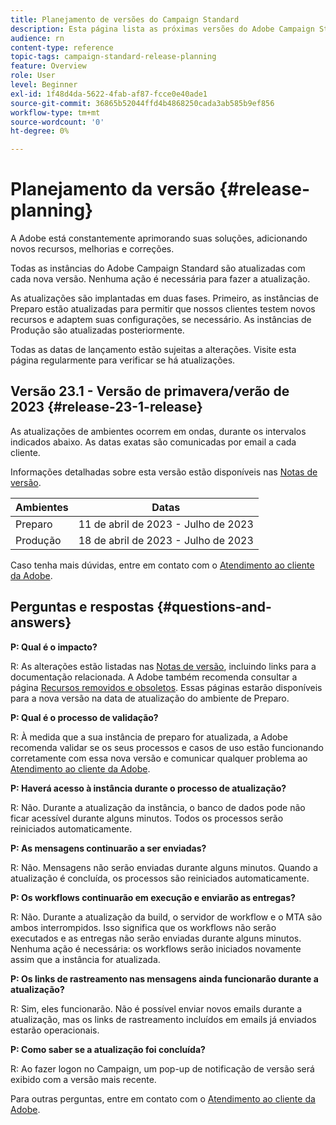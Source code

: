 ```yaml
---
title: Planejamento de versões do Campaign Standard
description: Esta página lista as próximas versões do Adobe Campaign Standard.
audience: rn
content-type: reference
topic-tags: campaign-standard-release-planning
feature: Overview
role: User
level: Beginner
exl-id: 1f48d4da-5622-4fab-af87-fcce0e40ade1
source-git-commit: 36865b52044ffd4b4868250cada3ab585b9ef856
workflow-type: tm+mt
source-wordcount: '0'
ht-degree: 0%

---
```


# Planejamento da versão {#release-planning}

A Adobe está constantemente aprimorando suas soluções, adicionando novos recursos, melhorias e correções.

Todas as instâncias do Adobe Campaign Standard são atualizadas com cada nova versão. Nenhuma ação é necessária para fazer a atualização.

As atualizações são implantadas em duas fases. Primeiro, as instâncias de Preparo estão atualizadas para permitir que nossos clientes testem novos recursos e adaptem suas configurações, se necessário. As instâncias de Produção são atualizadas posteriormente.

Todas as datas de lançamento estão sujeitas a alterações. Visite esta página regularmente para verificar se há atualizações.

## Versão 23.1 - Versão de primavera/verão de 2023 {#release-23-1-release}

As atualizações de ambientes ocorrem em ondas, durante os intervalos indicados abaixo. As datas exatas são comunicadas por email a cada cliente.

Informações detalhadas sobre esta versão estão disponíveis nas [Notas de versão](e-release-notes.md).

<table>
 <thead>
  <tr>
   <th> Ambientes </th>
   <th> Datas </th>
  </tr>
 </thead>
 <tbody>
  <tr>
   <td>Preparo </td>
   <td>11 de abril de 2023 - Julho de 2023 </td>
  </tr>
  <tr>
   <td>Produção </td>
   <td>18 de abril de 2023 - Julho de 2023 </td>
  </tr>
 </tbody>
</table>

Caso tenha mais dúvidas, entre em contato com o [Atendimento ao cliente da Adobe](https://helpx.adobe.com/br/enterprise/using/support-for-experience-cloud.html).

## Perguntas e respostas {#questions-and-answers}

**P: Qual é o impacto?**

R: As alterações estão listadas nas [Notas de versão](../../rn/using/release-notes.md), incluindo links para a documentação relacionada. A Adobe também recomenda consultar a página [Recursos removidos e obsoletos](../../rn/using/deprecated-features.md). Essas páginas estarão disponíveis para a nova versão na data de atualização do ambiente de Preparo.

**P: Qual é o processo de validação?**

R: À medida que a sua instância de preparo for atualizada, a Adobe recomenda validar se os seus processos e casos de uso estão funcionando corretamente com essa nova versão e comunicar qualquer problema ao [Atendimento ao cliente da Adobe](https://helpx.adobe.com/br/enterprise/using/support-for-experience-cloud.html).

**P: Haverá acesso à instância durante o processo de atualização?**

R: Não. Durante a atualização da instância, o banco de dados pode não ficar acessível durante alguns minutos. Todos os processos serão reiniciados automaticamente.

**P: As mensagens continuarão a ser enviadas?**

R: Não. Mensagens não serão enviadas durante alguns minutos. Quando a atualização é concluída, os processos são reiniciados automaticamente.

**P: Os workflows continuarão em execução e enviarão as entregas?**

R: Não. Durante a atualização da build, o servidor de workflow e o MTA são ambos interrompidos. Isso significa que os workflows não serão executados e as entregas não serão enviadas durante alguns minutos. Nenhuma ação é necessária: os workflows serão iniciados novamente assim que a instância for atualizada.

**P: Os links de rastreamento nas mensagens ainda funcionarão durante a atualização?**

R: Sim, eles funcionarão. Não é possível enviar novos emails durante a atualização, mas os links de rastreamento incluídos em emails já enviados estarão operacionais.

**P: Como saber se a atualização foi concluída?**

R: Ao fazer logon no Campaign, um pop-up de notificação de versão será exibido com a versão mais recente.

Para outras perguntas, entre em contato com o [Atendimento ao cliente da Adobe](https://helpx.adobe.com/br/enterprise/using/support-for-experience-cloud.html).
